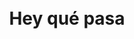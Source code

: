 <!doctype html>
<html class="no-js" lang="">

<head>
<title>Página Web Martín Veiga</title>
  <style>
    body{
      text-align: center;
    }
  </style>
</head>
<body>
<br><br><br><br><br><br><br><br><br><br>
<h1>Hey qué pasa</h1>

</body>

</html>
